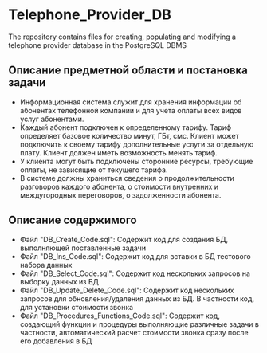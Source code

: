 # Telephone_Provider_DB
The repository contains files for creating, populating and modifying a telephone provider database in the PostgreSQL DBMS


## Описание предметной области и постановка задачи
- Информационная система служит для хранения информации об абонентах телефонной компании и для учета оплаты всех видов услуг абонентами. 
- Каждый абонент подключен к определенному тарифу. Тариф определяет базовое количество минут, ГБт, смс. Клиент может подключить к своему тарифу дополнительные услуги за отдельную плату. Клиент должен иметь возможность менять тариф.
- У клиента могут быть подключены сторонние ресурсы, требующие оплаты, не зависящие от текущего тарифа.
- В системе должны храниться сведения о продолжительности разговоров каждого абонента, о стоимости внутренних и междугородных переговоров, о задолженности абонента. 

## Описание содержимого
 - Файл "DB_Create_Code.sql":
Содержит код для создания БД, выполняющей поставленные задачи
 - Файл "DB_Ins_Code.sql":
Содержит код для вставки в БД тестового набора данных
 - Файл "DB_Select_Code.sql":
Содержит код нескольких запросов на выборку данных из БД
 - Файл "DB_Update_Delete_Code.sql":
Содержит код нескольких запросов для обновления/удаления данных из БД. В частности код, для установки стоимости звонка
 - Файл "DB_Procedures_Functions_Code.sql":
Содержит код, создающий функции и процедуры выполняющие различные задачи в частности, автоматический расчет стоимости звонка сразу после его добавления в БД


